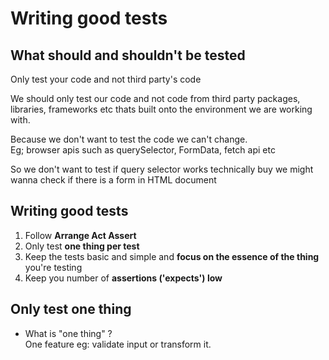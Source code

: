 # Writing good tests

## What should and shouldn't be tested

Only test your code and not third party's code  

We should only test our code and not code from third party packages, libraries, frameworks etc thats built onto the environment we are working with.  

Because we don't want to test the code we can't change.  
Eg; browser apis such as querySelector, FormData, fetch api etc  

So we don't want to test if query selector works technically buy we might wanna check if there is a form in HTML document

## Writing good tests  

1. Follow **Arrange Act Assert**
2. Only test **one thing per test**
3. Keep the tests basic and simple and **focus on the essence of the thing** you're testing
4. Keep you number of **assertions ('expects') low**


## Only test one thing

- What is "one thing" ?  
One feature eg: validate input or transform it.  

